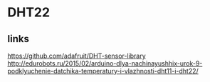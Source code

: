 # DHT22

## links

https://github.com/adafruit/DHT-sensor-library  
http://edurobots.ru/2015/02/arduino-dlya-nachinayushhix-urok-9-podklyuchenie-datchika-temperatury-i-vlazhnosti-dht11-i-dht22/  
